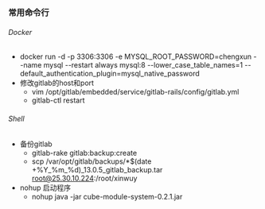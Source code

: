 ###  常用命令行
###### Docker
- docker run -d -p 3306:3306  -e MYSQL_ROOT_PASSWORD=chengxun --name mysql --restart always mysql:8 --lower_case_table_names=1 --default_authentication_plugin=mysql_native_password
- 修改gitlab的host和port
  - vim /opt/gitlab/embedded/service/gitlab-rails/config/gitlab.yml
  - gitlab-ctl restart
###### Shell
- 备份gitlab
  - gitlab-rake gitlab:backup:create
  - scp /var/opt/gitlab/backups/*$(date +%Y_%m_%d)_13.0.5_gitlab_backup.tar root@25.30.10.224:/root/xinwuy
- nohup 启动程序
  - nohup java -jar cube-module-system-0.2.1.jar
